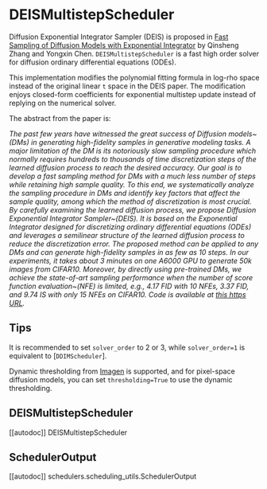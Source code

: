 <!--Copyright 2023 The HuggingFace Team. All rights reserved.

Licensed under the Apache License, Version 2.0 (the "License"); you may not use this file except in compliance with
the License. You may obtain a copy of the License at

http://www.apache.org/licenses/LICENSE-2.0

Unless required by applicable law or agreed to in writing, software distributed under the License is distributed on
an "AS IS" BASIS, WITHOUT WARRANTIES OR CONDITIONS OF ANY KIND, either express or implied. See the License for the
specific language governing permissions and limitations under the License.
-->

# DEISMultistepScheduler

Diffusion Exponential Integrator Sampler (DEIS) is proposed in [Fast Sampling of Diffusion Models with Exponential Integrator](https://huggingface.co/papers/2204.13902) by Qinsheng Zhang and Yongxin Chen. `DEISMultistepScheduler` is a fast high order solver for diffusion ordinary differential equations (ODEs).

This implementation modifies the polynomial fitting formula in log-rho space instead of the original linear `t` space in the DEIS paper. The modification enjoys closed-form coefficients for exponential multistep update instead of replying on the numerical solver.

The abstract from the paper is:

*The past few years have witnessed the great success of Diffusion models~(DMs) in generating high-fidelity samples in generative modeling tasks. A major limitation of the DM is its notoriously slow sampling procedure which normally requires hundreds to thousands of time discretization steps of the learned diffusion process to reach the desired accuracy. Our goal is to develop a fast sampling method for DMs with a much less number of steps while retaining high sample quality. To this end, we systematically analyze the sampling procedure in DMs and identify key factors that affect the sample quality, among which the method of discretization is most crucial. By carefully examining the learned diffusion process, we propose Diffusion Exponential Integrator Sampler~(DEIS). It is based on the Exponential Integrator designed for discretizing ordinary differential equations (ODEs) and leverages a semilinear structure of the learned diffusion process to reduce the discretization error. The proposed method can be applied to any DMs and can generate high-fidelity samples in as few as 10 steps. In our experiments, it takes about 3 minutes on one A6000 GPU to generate 50k images from CIFAR10. Moreover, by directly using pre-trained DMs, we achieve the state-of-art sampling performance when the number of score function evaluation~(NFE) is limited, e.g., 4.17 FID with 10 NFEs, 3.37 FID, and 9.74 IS with only 15 NFEs on CIFAR10. Code is available at [this https URL](https://github.com/qsh-zh/deis).*

## Tips

It is recommended to set `solver_order` to 2 or 3, while `solver_order=1` is equivalent to [`DDIMScheduler`].

Dynamic thresholding from [Imagen](https://huggingface.co/papers/2205.11487) is supported, and for pixel-space
diffusion models, you can set `thresholding=True` to use the dynamic thresholding.

## DEISMultistepScheduler
[[autodoc]] DEISMultistepScheduler

## SchedulerOutput
[[autodoc]] schedulers.scheduling_utils.SchedulerOutput
